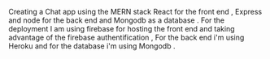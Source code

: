 Creating a Chat app using the MERN stack 
React for the front end , Express and node for the back end and Mongodb as a database .
For the deployment I am using firebase for hosting the front end and taking advantage of the firebase authentification , For the back end i'm using Heroku  and for the database i'm using Mongodb . 